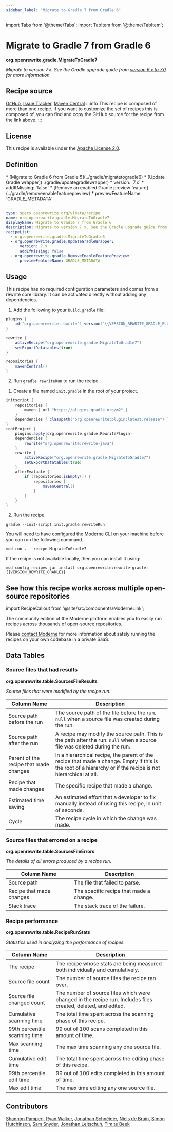 ```yaml
---
sidebar_label: "Migrate to Gradle 7 from Gradle 6"
---
```


import Tabs from '@theme/Tabs';
import TabItem from '@theme/TabItem';

# Migrate to Gradle 7 from Gradle 6

**org.openrewrite.gradle.MigrateToGradle7**

_Migrate to version 7.x. See the Gradle upgrade guide from [version 6.x to 7.0](https://docs.gradle.org/current/userguide/upgrading_version_6.html) for more information._

## Recipe source

[GitHub](https://github.com/openrewrite/rewrite/blob/main/rewrite-gradle/src/main/resources/META-INF/rewrite/gradle-7.yml), 
[Issue Tracker](https://github.com/openrewrite/rewrite/issues), 
[Maven Central](https://central.sonatype.com/artifact/org.openrewrite/rewrite-gradle/)
:::info
This recipe is composed of more than one recipe. If you want to customize the set of recipes this is composed of, you can find and copy the GitHub source for the recipe from the link above.
:::
## License

This recipe is available under the [Apache License 2.0](https://www.apache.org/licenses/LICENSE-2.0).


## Definition

<Tabs groupId="recipeType">
<TabItem value="recipe-list" label="Recipe List" >
* [Migrate to Gradle 6 from Gradle 5](../gradle/migratetogradle6)
* [Update Gradle wrapper](../gradle/updategradlewrapper)
  * version: `7.x`
  * addIfMissing: `false`
* [Remove an enabled Gradle preview feature](../gradle/removeenablefeaturepreview)
  * previewFeatureName: `GRADLE_METADATA`

</TabItem>

<TabItem value="yaml-recipe-list" label="Yaml Recipe List">

```yaml
---
type: specs.openrewrite.org/v1beta/recipe
name: org.openrewrite.gradle.MigrateToGradle7
displayName: Migrate to Gradle 7 from Gradle 6
description: Migrate to version 7.x. See the Gradle upgrade guide from [version 6.x to 7.0](https://docs.gradle.org/current/userguide/upgrading_version_6.html) for more information.
recipeList:
  - org.openrewrite.gradle.MigrateToGradle6
  - org.openrewrite.gradle.UpdateGradleWrapper:
      version: 7.x
      addIfMissing: false
  - org.openrewrite.gradle.RemoveEnableFeaturePreview:
      previewFeatureName: GRADLE_METADATA

```
</TabItem>
</Tabs>

## Usage

This recipe has no required configuration parameters and comes from a rewrite core library. It can be activated directly without adding any dependencies.
<Tabs groupId="projectType">
<TabItem value="gradle" label="Gradle">

1. Add the following to your `build.gradle` file:

```groovy title="build.gradle"
plugins {
    id("org.openrewrite.rewrite") version("{{VERSION_REWRITE_GRADLE_PLUGIN}}")
}

rewrite {
    activeRecipe("org.openrewrite.gradle.MigrateToGradle7")
    setExportDatatables(true)
}

repositories {
    mavenCentral()
}

```
2. Run `gradle rewriteRun` to run the recipe.
</TabItem>

<TabItem value="gradle-init-script" label="Gradle init script">

1. Create a file named `init.gradle` in the root of your project.

```groovy title="init.gradle"
initscript {
    repositories {
        maven { url "https://plugins.gradle.org/m2" }
    }
    dependencies { classpath("org.openrewrite:plugin:latest.release") }
}
rootProject {
    plugins.apply(org.openrewrite.gradle.RewritePlugin)
    dependencies {
        rewrite("org.openrewrite:rewrite-java")
    }
    rewrite {
        activeRecipe("org.openrewrite.gradle.MigrateToGradle7")
        setExportDatatables(true)
    }
    afterEvaluate {
        if (repositories.isEmpty()) {
            repositories {
                mavenCentral()
            }
        }
    }
}
```

2. Run the recipe.

```shell title="shell"
gradle --init-script init.gradle rewriteRun
```
</TabItem>

<TabItem value="moderne-cli" label="Moderne CLI">

You will need to have configured the [Moderne CLI](https://docs.moderne.io/user-documentation/moderne-cli/getting-started/cli-intro) on your machine before you can run the following command.

```shell title="shell"
mod run . --recipe MigrateToGradle7
```

If the recipe is not available locally, then you can install it using:
```shell
mod config recipes jar install org.openrewrite:rewrite-gradle:{{VERSION_REWRITE_GRADLE}}
```
</TabItem>
</Tabs>

## See how this recipe works across multiple open-source repositories

import RecipeCallout from '@site/src/components/ModerneLink';

<RecipeCallout link="https://app.moderne.io/recipes/org.openrewrite.gradle.MigrateToGradle7" />

The community edition of the Moderne platform enables you to easily run recipes across thousands of open-source repositories.

Please [contact Moderne](https://moderne.io/product) for more information about safely running the recipes on your own codebase in a private SaaS.
## Data Tables

### Source files that had results
**org.openrewrite.table.SourcesFileResults**

_Source files that were modified by the recipe run._

| Column Name | Description |
| ----------- | ----------- |
| Source path before the run | The source path of the file before the run. `null` when a source file was created during the run. |
| Source path after the run | A recipe may modify the source path. This is the path after the run. `null` when a source file was deleted during the run. |
| Parent of the recipe that made changes | In a hierarchical recipe, the parent of the recipe that made a change. Empty if this is the root of a hierarchy or if the recipe is not hierarchical at all. |
| Recipe that made changes | The specific recipe that made a change. |
| Estimated time saving | An estimated effort that a developer to fix manually instead of using this recipe, in unit of seconds. |
| Cycle | The recipe cycle in which the change was made. |

### Source files that errored on a recipe
**org.openrewrite.table.SourcesFileErrors**

_The details of all errors produced by a recipe run._

| Column Name | Description |
| ----------- | ----------- |
| Source path | The file that failed to parse. |
| Recipe that made changes | The specific recipe that made a change. |
| Stack trace | The stack trace of the failure. |

### Recipe performance
**org.openrewrite.table.RecipeRunStats**

_Statistics used in analyzing the performance of recipes._

| Column Name | Description |
| ----------- | ----------- |
| The recipe | The recipe whose stats are being measured both individually and cumulatively. |
| Source file count | The number of source files the recipe ran over. |
| Source file changed count | The number of source files which were changed in the recipe run. Includes files created, deleted, and edited. |
| Cumulative scanning time | The total time spent across the scanning phase of this recipe. |
| 99th percentile scanning time | 99 out of 100 scans completed in this amount of time. |
| Max scanning time | The max time scanning any one source file. |
| Cumulative edit time | The total time spent across the editing phase of this recipe. |
| 99th percentile edit time | 99 out of 100 edits completed in this amount of time. |
| Max edit time | The max time editing any one source file. |


## Contributors
[Shannon Pamperl](mailto:shanman190@gmail.com), [Ryan Walker](mailto:ryanwalker7@gmail.com), [Jonathan Schnéider](mailto:jkschneider@gmail.com), [Niels de Bruin](mailto:nielsdebruin@gmail.com), [Simon Hutchinson](mailto:simon.hutchinson@ixxus.com), [Sam Snyder](mailto:sam@moderne.io), [Jonathan Leitschuh](mailto:jonathan.leitschuh@gmail.com), [Tim te Beek](mailto:tim@moderne.io)
